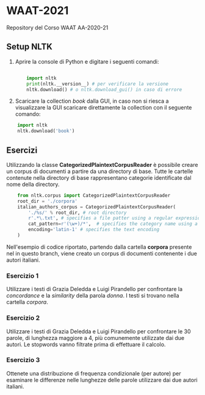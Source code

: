 # WAAT-2021
Repository del Corso WAAT AA-2020-21

## Setup NLTK


1. Aprire la console di Python e digitare i seguenti comandi:
    
    ```python
    
        import nltk
        print(nltk.__version__) # per verificare la versione
        nltk.download() # o nltk.download_gui() in caso di errore
    ```

2. Scaricare la collection _book_ dalla GUI, in caso non si riesca a visualizzare la GUI scaricare direttamente 
la collection con il seguente comando:

```python
    import nltk
    nltk.download('book') 
 ```

## Esercizi

Utilizzando la classe __CategorizedPlaintextCorpusReader__ è possibile
creare un corpus di documenti a partire da una directory di base. Tutte
le cartelle contenute nella directory di base rappresentano categorie identificate 
dal nome della directory. 
```python
    from nltk.corpus import CategorizedPlaintextCorpusReader
    root_dir = './corpora'
    italian_authors_corpus = CategorizedPlaintextCorpusReader(
        './%s/' % root_dir, # root directory
        r'.*\.txt', # specifies a file patter using a regular expression -> read only .txt files
        cat_pattern=r'(\w+)/*',  # specifies the category name using a regular expression -> the category is the name of parent directory
        encoding='latin-1' # specifies the text encoding
    )
 ```
Nell'esempio di codice riportato, partendo dalla cartella __corpora__ presente nel in questo branch, 
viene creato un corpus di documenti contenente i due autori italiani.
### Esercizio 1

Utilizzare i testi di Grazia Deledda e Luigi Pirandello per confrontare la _concordance_ e la _similarity_
della parola *donna*. I testi si trovano nella cartella _corpora_.

### Esercizio 2

Utilizzare i testi di Grazia Deledda e Luigi Pirandello per confrontare le 30 parole, di lunghezza maggiore a 4, più comunemente 
utilizzate dai due autori. Le stopwords vanno filtrate prima di effettuare il calcolo.

### Esercizio 3

Ottenete una distribuzione di frequenza condizionale (per autore) per esaminare le differenze nelle lunghezze 
delle parole utilizzare dai due autori italiani.
